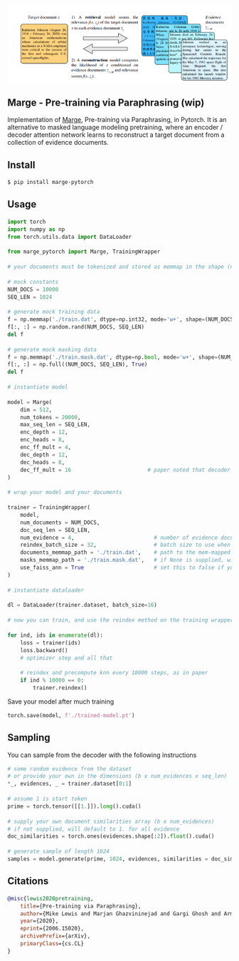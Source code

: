 <img src="./marge.png" width="600px"></img>

## Marge - Pre-training via Paraphrasing (wip)

Implementation of <a href="https://arxiv.org/abs/2006.15020">Marge</a>, Pre-training via Paraphrasing, in Pytorch. It is an alternative to masked language modeling pretraining, where an encoder / decoder attention network learns to reconstruct a target document from a collection of evidence documents.

## Install

```bash
$ pip install marge-pytorch
```

## Usage

```python
import torch
import numpy as np
from torch.utils.data import DataLoader

from marge_pytorch import Marge, TrainingWrapper

# your documents must be tokenized and stored as memmap in the shape (num documents, seq length)

# mock constants
NUM_DOCS = 10000
SEQ_LEN = 1024

# generate mock training data
f = np.memmap('./train.dat', dtype=np.int32, mode='w+', shape=(NUM_DOCS, SEQ_LEN))
f[:, :] = np.random.rand(NUM_DOCS, SEQ_LEN)
del f

# generate mock masking data
f = np.memmap('./train.mask.dat', dtype=np.bool, mode='w+', shape=(NUM_DOCS, SEQ_LEN))
f[:, :] = np.full((NUM_DOCS, SEQ_LEN), True)
del f

# instantiate model

model = Marge(
    dim = 512,
    num_tokens = 20000,
    max_seq_len = SEQ_LEN,
    enc_depth = 12,
    enc_heads = 8,
    enc_ff_mult = 4,
    dec_depth = 12,
    dec_heads = 8,
    dec_ff_mult = 16                        # paper noted that decoder needs to have much bigger feed forward sizes
)

# wrap your model and your documents

trainer = TrainingWrapper(
    model,
    num_documents = NUM_DOCS,
    doc_seq_len = SEQ_LEN,
    num_evidence = 4,                         # number of evidence documents to fetch per target document to construct
    reindex_batch_size = 32,                  # batch size to use when reindexing
    documents_memmap_path = './train.dat',    # path to the mem-mapped documents
    masks_memmap_path = './train.mask.dat',   # if None is supplied, will assume all tokens are visible
    use_faiss_ann = True                      # set this to false if you have a low number of documents, and approximate nearest neighbor is not needed
)

# instantiate dataloader

dl = DataLoader(trainer.dataset, batch_size=16)

# now you can train, and use the reindex method on the training wrapper at appropriate intervals

for ind, ids in enumerate(dl):
    loss = trainer(ids)
    loss.backward()
    # optimizer step and all that

    # reindex and precompute knn every 10000 steps, as in paper
    if ind % 10000 == 0:
        trainer.reindex()
```

Save your model after much training

```python
torch.save(model, f'./trained-model.pt')
```

## Sampling

You can sample from the decoder with the following instructions

```python
# some random evidence from the dataset
# or provide your own in the dimensions (b x num_evidences x seq_len)
*_, evidences, _ = trainer.dataset[0:1]

# assume 1 is start token
prime = torch.tensor([[1.]]).long().cuda()

# supply your own document similarities array (b x num_evidences)
# if not supplied, will default to 1. for all evidence
doc_similarities = torch.ones(evidences.shape[:2]).float().cuda()

# generate sample of length 1024
samples = model.generate(prime, 1024, evidences, similarities = doc_similarities)
```

## Citations

```bibtex
@misc{lewis2020pretraining,
    title={Pre-training via Paraphrasing},
    author={Mike Lewis and Marjan Ghazvininejad and Gargi Ghosh and Armen Aghajanyan and Sida Wang and Luke Zettlemoyer},
    year={2020},
    eprint={2006.15020},
    archivePrefix={arXiv},
    primaryClass={cs.CL}
}
```
